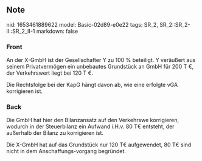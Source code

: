 ## Note
nid: 1653461889622
model: Basic-02d89-e0e22
tags: SR_2, SR_2::SR_2-II::SR_2_II-1
markdown: false

### Front
An der X-GmbH ist der Gesellschafter Y zu 100 % beteiligt. Y veräußert aus seinem Privatvermögen ein unbebautes Grundstück an GmbH für 200 T €, der Verkehrswert liegt bei 120 T €.

Die Rechtsfolge bei der KapG hängt davon ab, wie eine erfolgte vGA korrigieren ist.

### Back
Die GmbH hat hier den Bilanzansatz auf den Verkehrswe korrigieren, wodurch in der Steuerbilanz ein Aufwand i.H.v. 80 T€ entsteht, der außerhalb der Bilanz zu korrigieren ist.

Die X-GmbH hat auf das Grundstück nur 120 T€ aufgewendet, 80 T€ sind nicht in dem Anschaffungs-vorgang begründet.
